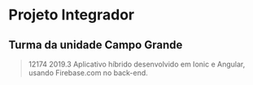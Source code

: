 # Projeto Integrador
## Turma da unidade Campo Grande
  > 12174 2019.3
Aplicativo híbrido desenvolvido em Ionic e Angular, usando Firebase.com no back-end.
